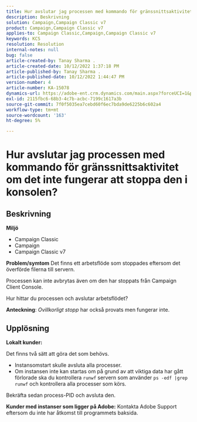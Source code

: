 ```yaml
---
title: Hur avslutar jag processen med kommando för gränssnittsaktivitet om det inte fungerar att stoppa den i konsolen?
description: Beskrivning
solution: Campaign,Campaign Classic v7
product: Campaign,Campaign Classic v7
applies-to: Campaign Classic,Campaign,Campaign Classic v7
keywords: KCS
resolution: Resolution
internal-notes: null
bug: false
article-created-by: Tanay Sharma .
article-created-date: 10/12/2022 1:37:18 PM
article-published-by: Tanay Sharma .
article-published-date: 10/12/2022 1:44:47 PM
version-number: 4
article-number: KA-15078
dynamics-url: https://adobe-ent.crm.dynamics.com/main.aspx?forceUCI=1&pagetype=entityrecord&etn=knowledgearticle&id=873dc8f7-324a-ed11-bba2-0022480868ff
exl-id: 2115fbc6-68b3-4c7b-acbc-7199c1617a3b
source-git-commit: 7f0f5035ea7cebd60f6ec7bda9de6225b6c602a4
workflow-type: tm+mt
source-wordcount: '163'
ht-degree: 5%

---
```


# Hur avslutar jag processen med kommando för gränssnittsaktivitet om det inte fungerar att stoppa den i konsolen?

## Beskrivning

<b>Miljö</b>
- Campaign Classic
- Campaign
- Campaign Classic v7



<b>Problem/symtom</b>
Det finns ett arbetsflöde som stoppades eftersom det överförde filerna till servern.

Processen kan inte avbrytas även om den har stoppats från Campaign Client Console.

Hur hittar du processen och avslutar arbetsflödet?

<b>Anteckning</b>: *Ovillkorligt stopp* har också provats men fungerar inte.


## Upplösning


<b>Lokalt</b><b> kunder:</b>

Det finns två sätt att göra det som behövs.

- Instansomstart skulle avsluta alla processer.
- Om instansen inte kan startas om på grund av att viktiga data har gått förlorade ska du kontrollera `runwf` servern som använder `ps -edf |grep runwf` och kontrollera alla processer som körs.


Bekräfta sedan process-PID och avsluta den.

<b>Kunder med instanser som ligger på Adobe:</b> Kontakta Adobe Support eftersom du inte har åtkomst till programmets baksida.
